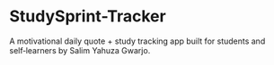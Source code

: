 # StudySprint-Tracker
A motivational daily quote + study tracking app built for students and self‑learners by Salim Yahuza Gwarjo.
